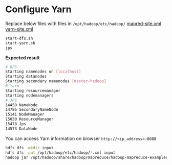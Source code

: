 # Configure Yarn

Replace below files with files in `/opt/hadoop/etc/hadoop/`
[mapred-site.xml](../mapred-site.xml)
[yarn-site.xml](../yarn-site.xml)

```bash
start-dfs.sh
start-yarn.sh
jps
```

**Expected result**

```bash
# DFS
Starting namenodes on [localhost]
Starting datanodes
Starting secondary namenodes [master-hadoop]
# Yarn
Starting resourcemanager
Starting nodemanagers
# JPS
14450 NameNode
14786 SecondaryNameNode
15141 NodeManager
15030 ResourceManager
15478 Jps
14573 DataNode
```

You can access Yarn information on browser `http://<ip_address>:8088`

```bash
hdfs dfs -mkdir input
hdfs dfs -put /opt/hadoop/etc/hadoop/*.xml input
hadoop jar /opt/hadoop/share/hadoop/mapreduce/hadoop-mapreduce-examples-3.2.1.jar grep input output_yarn 'dfs[a-z.]+'
```
